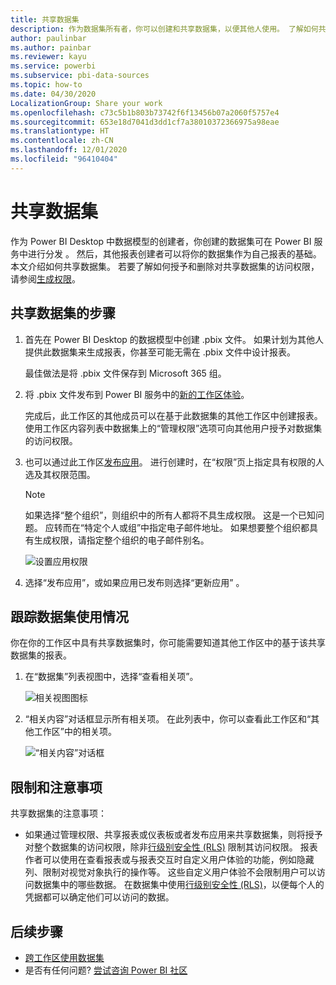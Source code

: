 ```yaml
---
title: 共享数据集
description: 作为数据集所有者，你可以创建和共享数据集，以便其他人使用。 了解如何共享它们。
author: paulinbar
ms.author: painbar
ms.reviewer: kayu
ms.service: powerbi
ms.subservice: pbi-data-sources
ms.topic: how-to
ms.date: 04/30/2020
LocalizationGroup: Share your work
ms.openlocfilehash: c73c5b1b803b73742f6f13456b07a2060f5757e4
ms.sourcegitcommit: 653e18d7041d3dd1cf7a38010372366975a98eae
ms.translationtype: HT
ms.contentlocale: zh-CN
ms.lasthandoff: 12/01/2020
ms.locfileid: "96410404"
---
```

# <a name="share-a-dataset"></a>共享数据集

作为 Power BI Desktop 中数据模型的创建者，你创建的数据集可在 Power BI 服务中进行分发 。 然后，其他报表创建者可以将你的数据集作为自己报表的基础。 本文介绍如何共享数据集。 若要了解如何授予和删除对共享数据集的访问权限，请参阅[生成权限](service-datasets-build-permissions.md)。

## <a name="steps-to-sharing-your-dataset"></a>共享数据集的步骤

1. 首先在 Power BI Desktop 的数据模型中创建 .pbix 文件。 如果计划为其他人提供此数据集来生成报表，你甚至可能无需在 .pbix 文件中设计报表。

    最佳做法是将 .pbix 文件保存到 Microsoft 365 组。

1. 将 .pbix 文件发布到 Power BI 服务中的[新的工作区体验](../collaborate-share/service-create-the-new-workspaces.md)。
    
    完成后，此工作区的其他成员可以在基于此数据集的其他工作区中创建报表。 使用工作区内容列表中数据集上的“管理权限”选项可向其他用户授予对数据集的访问权限。 

1. 也可以通过此工作区[发布应用](../collaborate-share/service-create-distribute-apps.md)。 进行创建时，在“权限”页上指定具有权限的人选及其权限范围。

    > [!NOTE]
    > 如果选择“整个组织”，则组织中的所有人都将不具生成权限。 这是一个已知问题。 应转而在“特定个人或组”中指定电子邮件地址。  如果想要整个组织都具有生成权限，请指定整个组织的电子邮件别名。

    ![设置应用权限](media/service-datasets-build-permissions/power-bi-dataset-app-permission-new-look.png)

1. 选择“发布应用”，或如果应用已发布则选择“更新应用” 。

## <a name="track-your-dataset-usage"></a>跟踪数据集使用情况

你在你的工作区中具有共享数据集时，你可能需要知道其他工作区中的基于该共享数据集的报表。

1. 在“数据集”列表视图中，选择“查看相关项”。

    ![相关视图图标](media/service-datasets-build-permissions/power-bi-dataset-view-related-to-dataset.png)

1. “相关内容”对话框显示所有相关项。 在此列表中，你可以查看此工作区和“其他工作区”中的相关项。
 
    ![“相关内容”对话框](media/service-datasets-build-permissions/power-bi-dataset-related-workspaces.png)

## <a name="limitations-and-considerations"></a>限制和注意事项
共享数据集的注意事项：

* 如果通过管理权限、共享报表或仪表板或者发布应用来共享数据集，则将授予对整个数据集的访问权限，除非[行级别安全性 (RLS)](../admin/service-admin-rls.md) 限制其访问权限。 报表作者可以使用在查看报表或与报表交互时自定义用户体验的功能，例如隐藏列、限制对视觉对象执行的操作等。 这些自定义用户体验不会限制用户可以访问数据集中的哪些数据。 在数据集中使用[行级别安全性 (RLS)](../admin/service-admin-rls.md)，以便每个人的凭据都可以确定他们可以访问的数据。

## <a name="next-steps"></a>后续步骤

- [跨工作区使用数据集](service-datasets-across-workspaces.md)
- 是否有任何问题? [尝试咨询 Power BI 社区](https://community.powerbi.com/)
